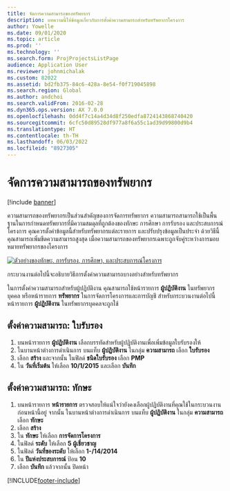 ```yaml
---
title: จัดการความสามารถของทรัพยากร
description: บทความนี้ให้ข้อมูลเกี่ยวกับการตั้งค่าความสามารถสำหรับทรัพยากรโครงการ
author: Yowelle
ms.date: 09/01/2020
ms.topic: article
ms.prod: ''
ms.technology: ''
ms.search.form: ProjProjectsListPage
audience: Application User
ms.reviewer: johnmichalak
ms.custom: 82022
ms.assetid: bd2fb375-84c6-428a-8e54-f0f719045898
ms.search.region: Global
ms.author: andchoi
ms.search.validFrom: 2016-02-28
ms.dyn365.ops.version: AX 7.0.0
ms.openlocfilehash: 0dd4f7c14a4d34d8f250edfa8724143868740420
ms.sourcegitcommit: 6cfc50d89528df977a8f6a55c1ad39d99800d9b4
ms.translationtype: HT
ms.contentlocale: th-TH
ms.lasthandoff: 06/03/2022
ms.locfileid: "8927305"
---
```

# <a name="manage-resource-competencies"></a>จัดการความสามารถของทรัพยากร

[!include [banner](../includes/banner.md)]

ความสามารถของทรัพยากรเป็นส่วนสำคัญของการจัดการทรัพยากร ความสามารถสามารถใช้เป็นพื้นฐานในการกำหนดทรัพยากรที่มีความสมดุลที่ถูกต้องของทักษะ การศึกษา การรับรอง และประสบการณ์โครงการ คุณควรตั้งค่าข้อมูลนี้สำหรับทรัพยากรแต่ละรายการ และปรับปรุงข้อมูลเป็นประจำ ด้วยวิธีนี้ คุณสามารถเพิ่มขีดความสามารถสูงสุด เมื่อความสามารถของทรัพยากรเฉพาะถูกจับคู่ระหว่างการมอบหมายทรัพยากรของโครงการ

[![ตัวอย่างของทักษะ, การรับรอง, การศึกษา, และประสบการณ์โครงการ](./media/projectresourcing06-1024x383.jpg)](./media/projectresourcing06.jpg)

กระบวนงานต่อไปนี้จะอธิบายวิธีการตั้งค่าความสามารถบางอย่างสำหรับทรัพยากร

ในการตั้งค่าความสามารถสำหรับผู้ปฏิบัติงาน คุณสามารถใช้หน้ารายการ **ผู้ปฏิบัติงาน** ในทรัพยากรบุคคล หรือหน้ารายการ **ทรัพยากร** ในการจัดการโครงการและการบัญชี สำหรับกระบวนงานต่อไปนี้ หน้ารายการ **ผู้ปฏิบัติงาน** ในทรัพยากรบุคคลจะถูกใช้

## <a name="set-up-competencies-certificates"></a>ตั้งค่าความสามารถ: ใบรับรอง

1. บนหน้ารายการ **ผู้ปฏิบัติงาน** เลือกบรรทัดสำหรับผู้ปฏิบัติงานเพื่อเพิ่มข้อมูลใบรับรองให้
2. ในบานหน้าต่างการดำเนินการ บนแท็บ **ผู้ปฏิบัติงาน** ในกลุ่ม **ความสามารถ** เลือก **ใบรับรอง**
3. เลือก **สร้าง** และจากนั้น ในฟิลด์ **ชนิดใบรับรอง** เลือก **PMP**
4. ใน **วันที่เริ่มต้น** ให้เลือก **10/1/2015** และเลือก **บันทึก**

## <a name="set-up-competencies-skills"></a>ตั้งค่าความสามารถ: ทักษะ

1. บนหน้ารายการ **หน้ารายการ** ตรวจสอบให้แน่ใจว่ายังคงเลือกผู้ปฏิบัติงานที่คุณใช้ในกระบวนงานก่อนหน้านี้อยู่ จากนั้น ในบานหน้าต่างการดำเนินการ บนแท็บ **ผู้ปฏิบัติงาน** ในกลุ่ม **ความสามารถ** เลือก **ทักษะ**
2. เลือก **สร้าง**
3. ใน **ทักษะ** ให้เลือก **การจัดการโครงการ**
4. ในฟิลด์ **ระดับ** ให้เลือก **5 ผู้เชี่ยวชาญ**
5. ในฟิลด์ **วันที่ของระดับ** ให้เลือก **1-/14/2014**
6. ใน **ปีแห่งประสบการณ์** ป้อน **10**
7. เลือก **บันทึก** แล้วจากนั้น ปิดหน้า


[!INCLUDE[footer-include](../includes/footer-banner.md)]
